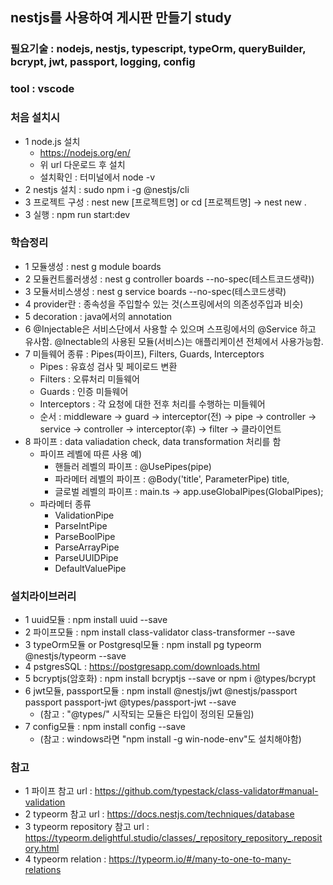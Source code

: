 ## nestjs를 사용하여 게시판 만들기 study

### 필요기술 : nodejs, nestjs, typescript, typeOrm, queryBuilder, bcrypt, jwt, passport, logging, config
### tool : vscode

### 처음 설치시
- 1 node.js 설치
  - https://nodejs.org/en/
  - 위 url 다운로드 후 설치
  - 설치확인 : 터미널에서 node -v
- 2 nestjs 설치 : sudo npm i -g @nestjs/cli
- 3 프로젝트 구성 : nest new [프로젝트명] or cd [프로젝트명] -> nest new .
- 3 실행 : npm run start:dev

### 학습정리
- 1 모듈생성 : nest g module boards
- 2 모듈컨트롤러생성 : nest g controller boards --no-spec(테스트코드생략))
- 3 모듈서비스생성 : nest g service boards --no-spec(테스코드생략)
- 4 provider란 : 종속성을 주입할수 있는 것(스프링에서의 의존성주입과 비슷)
- 5 decoration : java에서의 annotation
- 6 @Injectable은 서비스단에서 사용할 수 있으며 스프링에서의 @Service 하고 유사함. @Inectable의 사용된 모듈(서비스)는 애플리케이션 전체에서 사용가능함.
- 7 미들웨어 종류 : Pipes(파이프), Filters, Guards, Interceptors
  - Pipes : 유효성 검사 및 페이로드 변환
  - Filters : 오류처리 미들웨어
  - Guards : 인증 미들웨어
  - Interceptors : 각 요청에 대한 전후 처리를 수행하는 미들웨어
  - 순서 : middleware -> guard -> interceptor(전) -> pipe -> controller -> service -> controller -> interceptor(후) -> filter -> 클라이언트
- 8 파이프 : data valiadation check, data transformation 처리를 함
  - 파이프 레벨에 따른 사용 예)
    - 핸들러 레벨의 파이프 : @UsePipes(pipe)
    - 파라메터 레벨의 파이프 : @Body('title', ParameterPipe) title,
    - 글로벌 레벨의 파이프 : main.ts -> app.useGlobalPipes(GlobalPipes);
  - 파라메터 종류
    - ValidationPipe
    - ParseIntPipe
    - ParseBoolPipe
    - ParseArrayPipe
    - ParseUUIDPipe
    - DefaultValuePipe


### 설치라이브러리
- 1 uuid모듈 : npm install uuid --save
- 2 파이프모듈 : npm install class-validator class-transformer --save
- 3 typeOrm모듈 or Postgresql모듈 : npm install pg typeorm @nestjs/typeorm --save
- 4 pstgresSQL : https://postgresapp.com/downloads.html
- 5 bcryptjs(암호화) : npm install bcryptjs --save or npm i @types/bcrypt
- 6 jwt모듈, passport모듈 : npm install @nestjs/jwt @nestjs/passport passport passport-jwt @types/passport-jwt --save
  - (참고 : "@types/" 시작되는 모듈은 타입이 정의된 모듈임)
- 7 config모듈 : npm install config --save
  - (참고 : windows라면 "npm install -g win-node-env"도 설치해야함)

### 참고
- 1 파이프 참고 url : https://github.com/typestack/class-validator#manual-validation
- 2 typeorm 참고 url : https://docs.nestjs.com/techniques/database
- 3 typeorm repository 참고 url : https://typeorm.delightful.studio/classes/_repository_repository_.repository.html
- 4 typeorm relation : https://typeorm.io/#/many-to-one-to-many-relations

